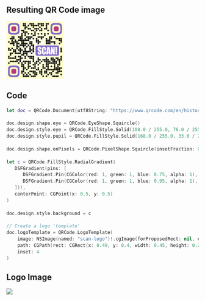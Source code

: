 ## Resulting QR Code image

<a href="qrcode-with-basic-logo.svg">
   <img src="qrcode-with-basic-logo.svg" width="150" />
</a>

## Code

```swift
let doc = QRCode.Document(utf8String: "https://www.qrcode.com/en/history/", errorCorrection: .high)

doc.design.shape.eye = QRCode.EyeShape.Squircle()
doc.design.style.eye = QRCode.FillStyle.Solid(108.0 / 255.0, 76.0 / 255.0, 191.0 / 255.0)
doc.design.style.pupil = QRCode.FillStyle.Solid(168.0 / 255.0, 33.0 / 255.0, 107.0 / 255.0)

doc.design.shape.onPixels = QRCode.PixelShape.Squircle(insetFraction: 0.1)

let c = QRCode.FillStyle.RadialGradient(
   DSFGradient(pins: [
      DSFGradient.Pin(CGColor(red: 1, green: 1, blue: 0.75, alpha: 1), 1),
      DSFGradient.Pin(CGColor(red: 1, green: 1, blue: 0.95, alpha: 1), 0),
   ])!,
   centerPoint: CGPoint(x: 0.5, y: 0.5)
)

doc.design.style.background = c

// Create a logo 'template'
doc.logoTemplate = QRCode.LogoTemplate(
	image: NSImage(named: "scan-logo")!.cgImage(forProposedRect: nil, context: nil, hints: nil)!,
	path: CGPath(rect: CGRect(x: 0.49, y: 0.4, width: 0.45, height: 0.22), transform: nil),
	inset: 4
)
```

## Logo Image

<img src="../../Demo/QRCodeView Demo/QRCodeView Documentation Images/Assets.xcassets/apple-logo.imageset/logotymp.png" width="150"/>

